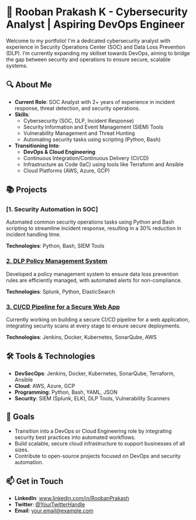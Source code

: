 # 💼 Rooban Prakash K - Cybersecurity Analyst | Aspiring DevOps Engineer

Welcome to my portfolio! I'm a dedicated cybersecurity analyst with experience in Security Operations Center (SOC) and Data Loss Prevention (DLP). I’m currently expanding my skillset towards DevOps, aiming to bridge the gap between security and operations to ensure secure, scalable systems.

## 🔍 About Me

- **Current Role**: SOC Analyst with 2+ years of experience in incident response, threat detection, and security operations.
- **Skills**: 
  - Cybersecurity (SOC, DLP, Incident Response)
  - Security Information and Event Management (SIEM) Tools
  - Vulnerability Management and Threat Hunting
  - Automating security tasks using scripting (Python, Bash)
- **Transitioning Into**: 
  - **DevOps & Cloud Engineering**
  - Continuous Integration/Continuous Delivery (CI/CD)
  - Infrastructure as Code (IaC) using tools like Terraform and Ansible
  - Cloud Platforms (AWS, Azure, GCP)

## 📚 Projects

### [1. Security Automation in SOC]
Automated common security operations tasks using Python and Bash scripting to streamline incident response, resulting in a 30% reduction in incident handling time.

**Technologies**: Python, Bash, SIEM Tools

### [2. DLP Policy Management System](link-to-project)
Developed a policy management system to ensure data loss prevention rules are efficiently managed, with automated alerts for non-compliance.

**Technologies**: Splunk, Python, ElasticSearch

### [3. CI/CD Pipeline for a Secure Web App](link-to-project)
Currently working on building a secure CI/CD pipeline for a web application, integrating security scans at every stage to ensure secure deployments.

**Technologies**: Jenkins, Docker, Kubernetes, SonarQube, AWS

## 🛠 Tools & Technologies

- **DevSecOps**: Jenkins, Docker, Kubernetes, SonarQube, Terraform, Ansible
- **Cloud**: AWS, Azure, GCP
- **Programming**: Python, Bash, YAML, JSON
- **Security**: SIEM (Splunk, ELK), DLP Tools, Vulnerability Scanners

## 🎯 Goals

- Transition into a DevOps or Cloud Engineering role by integrating security best practices into automated workflows.
- Build scalable, secure cloud infrastructure to support businesses of all sizes.
- Contribute to open-source projects focused on DevOps and security automation.

## 📫 Get in Touch

- **LinkedIn**: www.linkedin.com/in/RoobanPrakash
- **Twitter**: [@YourTwitterHandle](link-to-twitter)
- **Email**: [your.email@example.com](mailto:your.email@example.com)
